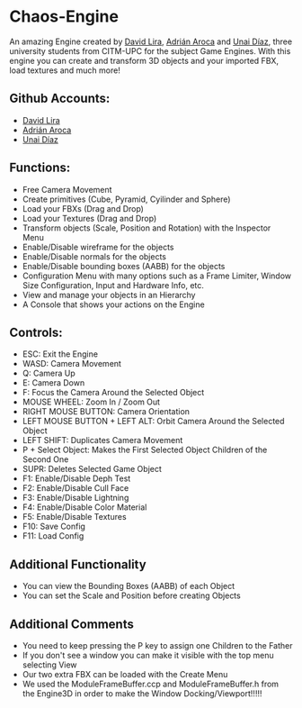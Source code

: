 # Chaos-Engine

An amazing Engine created by [David Lira](https://github.com/davidlira19), [Adrián Aroca](https://github.com/adrianam4) and [Unai Díaz](https://github.com/unaidiaz), three university students from CITM-UPC for the subject Game Engines. 
With this engine you can create and transform 3D objects and your imported FBX, load textures and much more!


## Github Accounts:

- [David Lira](https://github.com/davidlira19)
- [Adrián Aroca](https://github.com/adrianam4)
- [Unai Díaz](https://github.com/unaidiaz)


## Functions:

- Free Camera Movement
- Create primitives (Cube, Pyramid, Cyilinder and Sphere)
- Load your FBXs (Drag and Drop)
- Load your Textures (Drag and Drop)
- Transform objects (Scale, Position and Rotation) with the Inspector Menu
- Enable/Disable wireframe for the objects
- Enable/Disable normals for the objects
- Enable/Disable bounding boxes (AABB) for the objects
- Configuration Menu with many options such as a Frame Limiter, Window Size Configuration, Input and Hardware Info, etc.
- View and manage your objects in an Hierarchy
- A Console that shows your actions on the Engine


## Controls:

- ESC: Exit the Engine
- WASD: Camera Movement
- Q: Camera Up
- E: Camera Down
- F: Focus the Camera Around the Selected Object
- MOUSE WHEEL: Zoom In / Zoom Out
- RIGHT MOUSE BUTTON: Camera Orientation
- LEFT MOUSE BUTTON + LEFT ALT: Orbit Camera Around the Selected Object
- LEFT SHIFT: Duplicates Camera Movement
- P + Select Object: Makes the First Selected Object Children of the Second One
- SUPR: Deletes Selected Game Object
- F1: Enable/Disable Deph Test
- F2: Enable/Disable Cull Face
- F3: Enable/Disable Lightning
- F4: Enable/Disable Color Material
- F5: Enable/Disable Textures
- F10: Save Config
- F11: Load Config


## Additional Functionality

- You can view the Bounding Boxes (AABB) of each Object
- You can set the Scale and Position before creating Objects


## Additional Comments

- You need to keep pressing the P key to assign one Children to the Father
- If you don't see a window you can make it visible with the top menu selecting View
- Our two extra FBX can be loaded with the Create Menu
- We used the ModuleFrameBuffer.ccp and ModuleFrameBuffer.h from the Engine3D in order to make the Window Docking/Viewport!!!!!